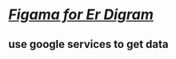  # *[Figama for Er Digram](https://github.com/Nalokun/SE_project/blob/main/ER%20DIAGRAM.jam)*
 ## use google services to get data
 
